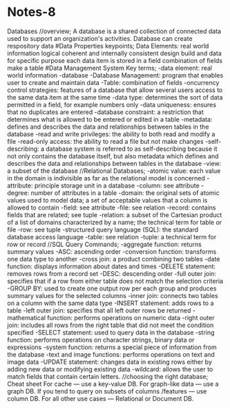# Notes-8
Databases
//overview;
A database is a shared collection of connected data used to support an organization's activities.
Database can create respository data
#Data Properties keypoints;
Data Elements: real world information
logical coherent and internally consistent
design build and data for specific purpose 
each data item is stored in a field
combination of fields make a table
#Data Management System Key terms;
-data element: real world information
-database
-Database Management: program that enables user to create and maintain data
-Table: combination of fields 
-oncurrency control strategies: features of a database that allow several users access to the same data item at the same time
-data type: determines the sort of data permitted in a field, for example numbers only
-data uniqueness: ensures that no duplicates are entered
-database constraint: a restriction that determines what is allowed to be entered or edited in a table
-metadata: defines and describes the data and relationships between tables in the database
-read and write privileges: the ability to both read and modify a file
-read-only access: the ability to read a file but not make changes
-self-describing: a database system is referred to as self-describing because it not only contains the database itself, but also metadata which defines and describes the data and relationships between tables in the database
-view: a subset of the database
//Relational Databases;
-atomic value: each value in the domain is indivisible as far as the relational model is concerned
-attribute: principle storage unit in a database
-column: see attribute
-degree: number of attributes in a table
-domain: the original sets of atomic values used to model data; a set of acceptable values that a column is allowed to contain
-field: see attribute
-file: see relation
-record: contains fields that are related; see tuple
-relation: a subset of the Cartesian product of a list of domains characterized by a name; the technical term for table or file
-row: see tuple
-structured query language (SQL): the standard database access language
-table: see relation
-tuple: a technical term for row or record
//SQL Query Commands;
-aggregate function: returns summary values
-ASC: ascending order
-conversion function: transforms one data type to another
-cross join: a product combining two tables
-date function: displays information about dates and times
-DELETE statement: removes rows from a record set
-DESC: descending order
-full outer join: specifies that if a row from either table does not match the selection criteria
-GROUP BY: used to create one output row per each group and produces summary values for the selected columns
-inner join: connects two tables on a column with the same data type
-INSERT statement: adds rows to a table
-left outer join: specifies that all left outer rows be returned
-mathematical function: performs operations on numeric data
-right outer join: includes all rows from the right table that did not meet the condition specified
-SELECT statement: used to query data in the database
-string function: performs operations on character strings, binary data or expressions
-system function: returns a special piece of information from the database
-text and image functions: performs operations on text and image data
-UPDATE statement: changes data in existing rows either by adding new data or modifying existing data
-wildcard: allows the user to match fields that contain certain letters.
//choosing the right database;
Cheat sheet 
For cache — use a key-value DB.
For graph-like data — use a graph DB.
If you tend to query on subsets of columns /features — use column DB.
For all other use cases — Relational or Document DB.
